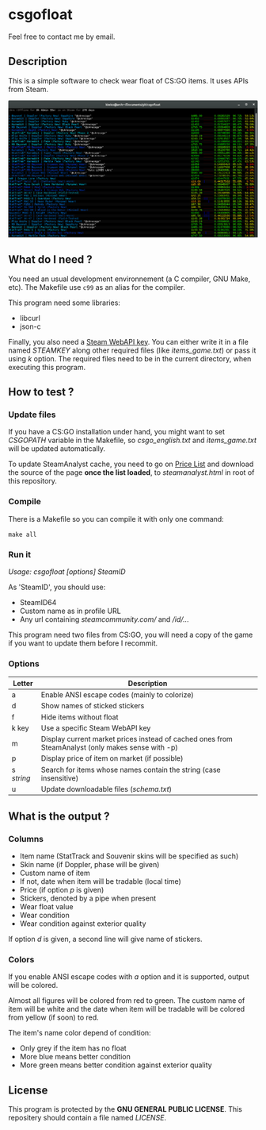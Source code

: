 # csgofloat

Feel free to contact me by email.

## Description

This is a simple software to check wear float of CS:GO items. It uses APIs from Steam.

![](https://raw.githubusercontent.com/kiwixz/csgofloat/master/screenshot.png "What it looks like")

## What do I need ?

You need an usual development environnement (a C compiler, GNU Make, etc). The Makefile use `c99` as an alias for the compiler.

This program need some libraries:
- libcurl
- json-c

Finally, you also need a [Steam WebAPI key](http://steamcommunity.com/dev/apikey). You can either write it in a file named _STEAMKEY_ along other required files (like *items_game.txt*) or pass it using _k_ option. The required files need to be in the current directory, when executing this program.

## How to test ?

### Update files

If you have a CS:GO installation under hand, you might want to set _CSGOPATH_ variable in the Makefile, so *csgo_english.txt* and *items_game.txt* will be updated automatically.

To update SteamAnalyst cache, you need to go on [Price List](http://csgo.steamanalyst.com/list) and download the source of the page **once the list loaded**, to _steamanalyst.html_ in root of this repository.

### Compile

There is a Makefile so you can compile it with only one command:

```
make all
```

### Run it

*Usage: csgofloat [options] _SteamID_*

As 'SteamID', you should use:
- SteamID64
- Custom name as in profile URL
- Any url containing _steamcommunity.com/_ and _/id/..._

This program need two files from CS:GO, you will need a copy of the game if you want to update them before I recommit.

### Options
Letter     | Description
-----------|-----------
a          | Enable ANSI escape codes (mainly to colorize)
d          | Show names of sticked stickers
f          | Hide items without float
k key      | Use a specific Steam WebAPI key
m          | Display current market prices instead of cached ones from SteamAnalyst (only makes sense with -p)
p          | Display price of item on market (if possible)
s _string_ | Search for items whose names contain the string (case insensitive)
u          | Update downloadable files (_schema.txt_)

## What is the output ?

### Columns
- Item name (StatTrack and Souvenir skins will be specified as such)
- Skin name (if Doppler, phase will be given)
- Custom name of item
- If not, date when item will be tradable (local time)
- Price (if option _p_ is given)
- Stickers, denoted by a pipe when present
- Wear float value
- Wear condition
- Wear condition against exterior quality

If option _d_ is given, a second line will give name of stickers.

### Colors
If you enable ANSI escape codes with _a_ option and it is supported, output will be colored.

Almost all figures will be colored from red to green. The custom name of item will be white and the date when item will be tradable will be colored from yellow (if soon) to red.

The item's name color depend of condition:
- Only grey if the item has no float
- More blue means better condition
- More green means better condition against exterior quality

## License
This program is protected by the **GNU GENERAL PUBLIC LICENSE**. This repositery should contain a file named _LICENSE_.